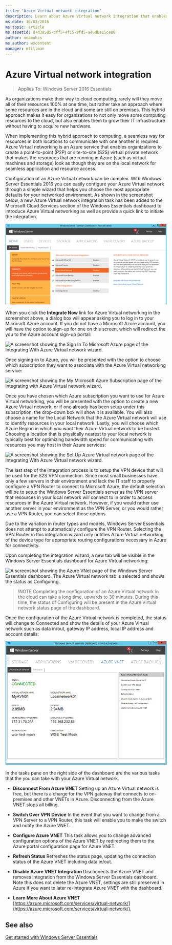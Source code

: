 ```yaml
---
title: "Azure Virtual network integration"
description: Learn about Azure Virtual network integration that enables you to create point-to-point (P2P) or site-to-site (S2S) virtual private networks.
ms.date: 10/03/2016
ms.topic: article
ms.assetid: d7d38505-cff5-4f15-9fd5-ae6dba15ce88
author: nnamuhcs
ms.author: wscontent
manager: mtillman
---
```


# Azure Virtual network integration

>Applies To: Windows Server 2016 Essentials

As organizations make their way to cloud computing, rarely will they move all of their resources 100% at one time, but rather take an approach where some resources are in the cloud and some are still on premises. This hybrid approach makes it easy for organizations to not only move some computing resources to the cloud, but also enables them to grow their IT infrastructure without having to acquire new hardware.

When implementing this hybrid approach to computing, a seamless way for resources in both locations to communicate with one another is required. Azure Virtual networking is an Azure service that enables organizations to create a point-to-point (P2P) or site-to-site (S2S) virtual private network that makes the resources that are running in Azure (such as virtual machines and storage) look as though they are on the local network for seamless application and resource access.

Configuration of an Azure Virtual network can be complex. With Windows Server Essentials 2016 you can easily configure your Azure Virtual network through a simple wizard that helps you choose the most appropriate defaults for your networked environment. As shown in the screenshot below, a new Azure Virtual network integration task has been added to the Microsoft Cloud Services section of the Windows Essentials dashboard to introduce Azure Virtual networking as well as provide a quick link to initiate the integration.

![A screenshot showing the Get Started tab on the Home page of the Windows Server Essentials dashboard. On the Get Started tab, the Services section has been selected, and the dashboard indicates under Microsoft Cloud Services Integration that Azure Virtual network is currently disabled.](media/azure-virtual-network-1.PNG)

When you click the **Integrate Now** link for Azure Virtual networking in the screenshot above, a dialog box will appear asking you to log in to your Microsoft Azure account. If you do not have a Microsoft Azure account, you will have the option to sign-up for one on this screen, which will redirect the you to the Azure account sign-up portal:

![A screenshot showing the Sign In To Microsoft Azure page of the Integrating With Azure Virtual network wizard.](media/azure-virtual-network-2.PNG)

Once signing-in to Azure, you will be presented with the option to choose which subscription they want to associate with the Azure Virtual networking service:

![A screenshot showing the My Microsoft Azure Subscription page of the Integrating with Azure Virtual network wizard.](media/azure-virtual-network-3.PNG)

Once you have chosen which Azure subscription you want to use for Azure Virtual networking, you will be presented with the option to create a new Azure Virtual network, or if one already has been setup under this subscription, the drop-down box will show it is available. You will also choose a name for the Local Network that the Azure Virtual network will use to identify resources in your local network. Lastly, you will choose which Azure Region in which you want their Azure Virtual network to be hosted. Choosing a location that is physically nearest to your local network is typically best for optimizing bandwidth speed for communicating with resources you may host in their Azure services:

![A screenshot showing the Set Up Azure Virtual network page of the Integrating With Azure Virtual network wizard.](media/azure-virtual-network-4.PNG)

The last step of the integration process is to setup the VPN device that will be used for the S2S VPN connection. Since most small businesses have only a few servers in their environment and lack the IT staff to properly configure a VPN Router to connect to Microsoft Azure, the default selection will be to setup the Windows Server Essentials server as the VPN server that resources in your local network will connect to in order to access resources in the Azure Virtual network. However, if you would rather use another server in your environment as the VPN Server, or you would rather use a VPN Router, you can select those options.

Due to the variation in router types and models, Windows Server Essentials does not attempt to automatically configure the VPN Router. Selecting the VPN Router in this integration wizard only notifies Azure Virtual networking of the device type for appropriate routing configurations necessary in Azure for connectivity.

Upon completing the integration wizard, a new tab will be visible in the Windows Server Essentials dashboard for Azure Virtual networking:

![A screenshot showing the Azure VNet page of the Windows Server Essentials dashboard. The Azure Virtual network tab is selected and shows the status as Configuring.](media/azure-virtual-network-5.PNG)

>!NOTE
> Completing the configuration of an Azure Virtual network in the cloud can take a long time, upwards to 30 minutes. During this time, the status of Configuring will be present in the Azure Virtual network status page of the dashboard.

Once the configuration of the Azure Virtual network is completed, the status will change to Connected and show the details of your Azure Virtual network such as data in/out, gateway IP address, local IP address and account details:

![A screenshot showing the Azure VNet page of the Windows Server Essentials dashboard. The Azure Virtual network tab is selected and shows the status as Connected, and under this status information the details of the virtual network are displayed.](media/azure-virtual-network-6.PNG)

In the tasks pane on the right side of the dashboard are the various tasks that the you can take with your Azure Virtual network.

-   **Disconnect From Azure VNET** Setting up an Azure Virtual network is free, but there is a charge for the VPN gateway that connects to on-premises and other VNETs in Azure. Disconnecting from the Azure VNET stops all billing.

-   **Switch Over VPN Device** In the event that you want to change from a VPN Server to a VPN Router, this task will enable you to make the switch and notify the Azure VNET.

-   **Configure Azure VNET** This task allows you to change advanced configuration options of the Azure VNET by redirecting them to the Azure portal configuration page for Azure VNET.

-   **Refresh Status** Refreshes the status page, updating the connection status of the Azure VNET including data in/out.

-   **Disable Azure VNET Integration** Disconnects the Azure VNET and removes integration from the Windows Server Essentials dashboard. Note this does not delete the Azure VNET, settings are still preserved in Azure if you want to later re-integrate Azure VNET with the dashboard.

-   **Learn More About Azure VNET** [https://azure.microsoft.com/services/virtual-network/](https://azure.microsoft.com/services/virtual-network/).

See also
--------
[Get started with Windows Server Essentials](get-started.md)

